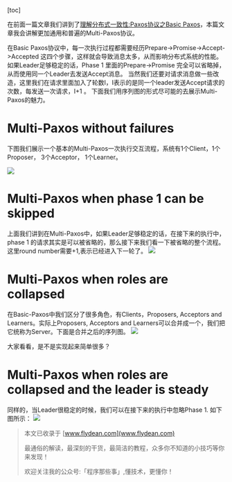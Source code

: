 [toc]

在前面一篇文章我们讲到了[理解分布式一致性:Paxos协议之Basic Paxos](http://www.flydean.com/understand-paxos-basic-paxos/)，本篇文章我会讲解更加通用和普遍的Multi-Paxos协议。

在Basic Paxos协议中，每一次执行过程都需要经历Prepare->Promise->Accept->Accepted 这四个步骤，这样就会导致消息太多，从而影响分布式系统的性能。
如果Leader足够稳定的话，Phase 1 里面的Prepare->Promise 完全可以省略掉，从而使用同一个Leader去发送Accept消息。
当然我们还要对请求消息做一些改造，这里我们在请求里面加入了轮数I，I表示的是同一个leader发送Accept请求的次数，每发送一次请求，I+1 。
下面我们用序列图的形式尽可能的去展示Multi-Paxos的魅力。

# Multi-Paxos without failures
下图我们展示一个基本的Multi-Paxos一次执行交互流程，系统有1个Client，1个Proposer， 3个Acceptor， 1个Learner。

![](//p3-juejin.byteimg.com/tos-cn-i-k3u1fbpfcp/a67f5d240e094e01947f94d242677afe~tplv-k3u1fbpfcp-zoom-1.image)

# Multi-Paxos when phase 1 can be skipped
上面我们讲到在Multi-Paxos中，如果Leader足够稳定的话，在接下来的执行中，phase 1 的请求其实是可以被省略的，那么接下来我们看一下被省略的整个流程。
这里round number需要+1,表示已经进入下一轮了。
![](//p3-juejin.byteimg.com/tos-cn-i-k3u1fbpfcp/35340a553ea046c989cec0c56f01a6de~tplv-k3u1fbpfcp-zoom-1.image)


# Multi-Paxos when roles are collapsed
在Basic-Paxos中我们区分了很多角色，有Clients，Proposers, Acceptors and Learners。实际上Proposers, Acceptors and Learners可以合并成一个，我们把它统称为Server。下面是合并之后的序列图。
![](//p3-juejin.byteimg.com/tos-cn-i-k3u1fbpfcp/3180b6914d5e4b3e992e5df1d55e6c75~tplv-k3u1fbpfcp-zoom-1.image)

大家看看，是不是实现起来简单很多？

# Multi-Paxos when roles are collapsed and the leader is steady
同样的，当Leader很稳定的时候，我们可以在接下来的执行中忽略Phase 1. 如下图所示：
![](//p3-juejin.byteimg.com/tos-cn-i-k3u1fbpfcp/7292a7b04cc54393b23d9f901cc259a7~tplv-k3u1fbpfcp-zoom-1.image)



> 本文已收录于 [www.flydean.com](www.flydean.com)
>
> 最通俗的解读，最深刻的干货，最简洁的教程，众多你不知道的小技巧等你来发现！
> 
> 欢迎关注我的公众号:「程序那些事」,懂技术，更懂你！


